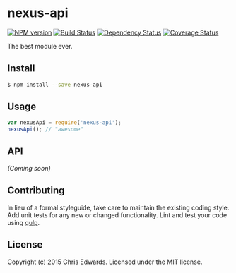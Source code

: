 # nexus-api 
[![NPM version][npm-image]][npm-url] [![Build Status][travis-image]][travis-url] [![Dependency Status][daviddm-url]][daviddm-image] [![Coverage Status][coveralls-image]][coveralls-url]

The best module ever.


## Install

```bash
$ npm install --save nexus-api
```


## Usage

```javascript
var nexusApi = require('nexus-api');
nexusApi(); // "awesome"
```

## API

_(Coming soon)_


## Contributing

In lieu of a formal styleguide, take care to maintain the existing coding style. Add unit tests for any new or changed functionality. Lint and test your code using [gulp](http://gulpjs.com/).


## License

Copyright (c) 2015 Chris Edwards. Licensed under the MIT license.



[npm-url]: https://npmjs.org/package/nexus-api
[npm-image]: https://badge.fury.io/js/nexus-api.svg
[travis-url]: https://travis-ci.org/cedwards-reisys/nexus-api
[travis-image]: https://travis-ci.org/cedwards-reisys/nexus-api.svg?branch=master
[daviddm-url]: https://david-dm.org/cedwards-reisys/nexus-api.svg?theme=shields.io
[daviddm-image]: https://david-dm.org/cedwards-reisys/nexus-api
[coveralls-url]: https://coveralls.io/r/cedwards-reisys/nexus-api
[coveralls-image]: https://coveralls.io/repos/cedwards-reisys/nexus-api/badge.png
